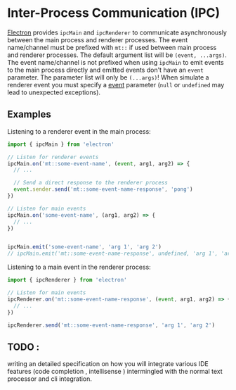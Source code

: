 # Inter-Process Communication (IPC)

[Electron](https://electronjs.org/docs/api/ipc-main) provides `ipcMain` and `ipcRenderer` to communicate asynchronously between the main process and renderer processes. The event name/channel must be prefixed with `mt::` if used between main process and renderer processes. The default argument list will be `(event, ...args)`. The event name/channel is not prefixed when using `ipcMain` to emit events to the main process directly and emitted events don't have an `event` parameter. The parameter list will only be `(...args)`! When simulate a renderer event you must specify a [event](https://electronjs.org/docs/api/ipc-main#event-object) parameter (`null` or `undefined` may lead to unexpected exceptions).

## Examples

Listening to a renderer event in the main process:

```js
import { ipcMain } from 'electron'

// Listen for renderer events
ipcMain.on('mt::some-event-name', (event, arg1, arg2) => {
  // ...

  // Send a direct response to the renderer process
  event.sender.send('mt::some-event-name-response', 'pong')
})

// Listen for main events
ipcMain.on('some-event-name', (arg1, arg2) => {
  // ...
})


ipcMain.emit('some-event-name', 'arg 1', 'arg 2')
// ipcMain.emit('mt::some-event-name-response', undefined, 'arg 1', 'arg 2') // crash because event is used
```

Listening to a main event in the renderer process:

```js
import { ipcRenderer } from 'electron'

// Listen for main events
ipcRenderer.on('mt::some-event-name-response', (event, arg1, arg2) => {
  // ...
})

ipcRenderer.send('mt::some-event-name-response', 'arg 1', 'arg 2')
```

## TODO :

writing an detailed specification on how you will integrate various IDE features (code completion  , intellisense ) intermingled with the normal text processor and cli integration. 
